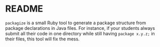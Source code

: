 # README #

`packagize` is a small Ruby tool to generate a package structure from package declarations in Java files. For instance, if your students always submit all their code in one directory while still having `package x.y.z;` in their files, this tool will fix the mess.